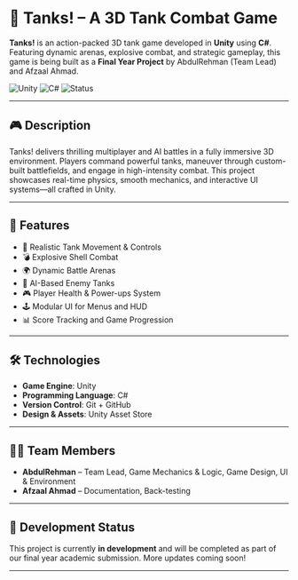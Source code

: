 # 🚀 Tanks! – A 3D Tank Combat Game

**Tanks!** is an action-packed 3D tank game developed in **Unity** using **C#**. Featuring dynamic arenas, explosive combat, and strategic gameplay, this game is being built as a **Final Year Project** by AbdulRehman (Team Lead) and Afzaal Ahmad.

![Unity](https://img.shields.io/badge/Engine-Unity-000000?logo=unity&logoColor=white)
![C#](https://img.shields.io/badge/Language-C%23-239120?logo=c-sharp&logoColor=white)
![Status](https://img.shields.io/badge/Status-Under%20Development-yellow)

---

## 🎮 Description

Tanks! delivers thrilling multiplayer and AI battles in a fully immersive 3D environment. Players command powerful tanks, maneuver through custom-built battlefields, and engage in high-intensity combat. This project showcases real-time physics, smooth mechanics, and interactive UI systems—all crafted in Unity.

---

## 🔧 Features

- 🚗 Realistic Tank Movement & Controls  
- 💣 Explosive Shell Combat  
- 🌍 Dynamic Battle Arenas  
- 🧠 AI-Based Enemy Tanks  
- 🎮 Player Health & Power-ups System  
- 🕹️ Modular UI for Menus and HUD  
- 📊 Score Tracking and Game Progression  

---

## 🛠️ Technologies

- **Game Engine**: Unity  
- **Programming Language**: C#  
- **Version Control**: Git + GitHub  
- **Design & Assets**: Unity Asset Store  

---

## 👨‍💻 Team Members

- **AbdulRehman** – Team Lead, Game Mechanics & Logic, Game Design, UI & Environment
- **Afzaal Ahmad** – Documentation, Back-testing  

---

## 📅 Development Status

This project is currently **in development** and will be completed as part of our final year academic submission. More updates coming soon!

---
